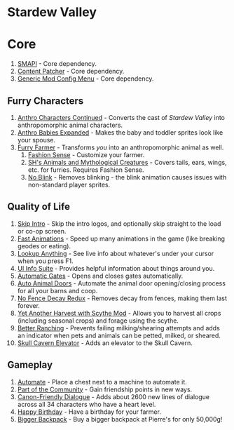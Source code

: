 # Stardew Valley

# Core

1. [SMAPI](https://smapi.io/) - Core dependency.
2. [Content Patcher](https://www.nexusmods.com/stardewvalley/mods/1915) - Core dependency.
3. [Generic Mod Config Menu](https://www.nexusmods.com/stardewvalley/mods/5098) - Core dependency.

## Furry Characters

1. [Anthro Characters Continued](https://www.nexusmods.com/stardewvalley/mods/1083) - Converts the cast of *Stardew Valley* into anthropomorphic animal characters.
2. [Anthro Babies Expanded](https://www.nexusmods.com/stardewvalley/mods/9413) - Makes the baby and toddler sprites look like your spouse.
3. [Furry Farmer](https://www.nexusmods.com/stardewvalley/mods/7618) - Transforms *you* into an anthropomorphic animal as well.
	1. [Fashion Sense](https://www.nexusmods.com/stardewvalley/mods/9969) - Customize your farmer.
	2. [SH's Animals and Mythological Creatures](https://www.nexusmods.com/stardewvalley/mods/10324) - Covers tails, ears, wings, etc. for furries. Requires Fashion Sense.
	3. [No Blink](https://www.nexusmods.com/stardewvalley/mods/17220) - Removes blinking - the blink animation causes issues with non-standard player sprites.

## Quality of Life

1. [Skip Intro](https://www.nexusmods.com/stardewvalley/mods/533) - Skip the intro logos, and optionally skip straight to the load or co-op screen.
2. [Fast Animations](https://www.nexusmods.com/stardewvalley/mods/1089) - Speed up many animations in the game (like breaking geodes or eating).
3. [Lookup Anything](https://www.nexusmods.com/stardewvalley/mods/541) - See live info about whatever's under your cursor when you press F1.
4. [UI Info Suite](https://www.nexusmods.com/stardewvalley/mods/1150) - Provides helpful information about things around you.
5. [Automatic Gates](https://www.nexusmods.com/stardewvalley/mods/3109) - Opens and closes gates automatically.
6. [Auto Animal Doors](https://www.nexusmods.com/stardewvalley/mods/1019) - Automate the animal door opening/closing process for all your barns and coop.
7. [No Fence Decay Redux](https://www.nexusmods.com/stardewvalley/mods/20802) - Removes decay from fences, making them last forever.
8. [Yet Another Harvest with Scythe Mod](https://www.nexusmods.com/stardewvalley/mods/2731) - Allows you to harvest all crops (including seasonal crops) and forage using the scythe.
9. [Better Ranching](https://www.nexusmods.com/stardewvalley/mods/859) - Prevents failing milking/shearing attempts and adds an indicator when pets and animals can be petted, milked, or sheared.
10. [Skull Cavern Elevator](https://www.nexusmods.com/stardewvalley/mods/963) - Adds an elevator to the Skull Cavern.

## Gameplay

1. [Automate](https://www.nexusmods.com/stardewvalley/mods/1063) - Place a chest next to a machine to automate it.
2. [Part of the Community](https://www.nexusmods.com/stardewvalley/mods/923) - Gain friendship points in new ways.
3. [Canon-Friendly Dialogue](https://www.nexusmods.com/stardewvalley/mods/2544) - Adds about 2600 new lines of dialogue across all 34 characters who have a heart level.
4. [Happy Birthday](https://www.nexusmods.com/stardewvalley/mods/520) - Have a birthday for your farmer.
5. [Bigger Backpack](https://www.nexusmods.com/stardewvalley/mods/1845) - Buy a bigger backpack at Pierre's for only 50,000g!